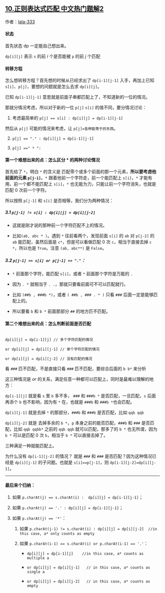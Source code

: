 ## [10.正则表达式匹配 中文热门题解2](https://leetcode.cn/problems/regular-expression-matching/solutions/100000/dong-tai-gui-hua-zen-yao-cong-0kai-shi-si-kao-da-b)

作者：[lala-333](https://leetcode.cn/u/lala-333)

#### 状态
首先状态 dp 一定能自己想出来。
`dp[i][j]` 表示 `s` 的前 $i$ 个是否能被 `p` 的前 $j$ 个匹配

#### 转移方程
怎么想转移方程？首先想的时候从已经求出了 `dp[i-1][j-1]` 入手，再加上已知 `s[i]`、`p[j]`，要想的问题就是怎么去求 `dp[i][j]`。

已知 `dp[i-1][j-1]` 意思就是前面子串都匹配上了，不知道新的一位的情况。
那就分情况考虑，所以对于新的一位 `p[j]` `s[i]` 的值不同，要分情况讨论：

1. 考虑最简单的 `p[j] == s[i] : dp[i][j] = dp[i-1][j-1]`


然后从 `p[j]` 可能的情况来考虑，让 `p[j]=各种能等于的东西`。

2. `p[j] == "." : dp[i][j] = dp[i-1][j-1]`

3. `p[j] ==" * ":`

#### 第一个难想出来的点：怎么区分 $*$ 的两种讨论情况
首先给了 `*`，明白 `*` 的含义是 匹配零个或多个前面的那一个元素，**所以要考虑他前面的元素 `p[j-1]`**。`*` 跟着他前一个字符走，前一个能匹配上 `s[i]`，`*` 才能有用，前一个都不能匹配上 `s[i]`，`*` 也无能为力，只能让前一个字符消失，也就是匹配 $0$ 次前一个字符。
所以按照 `p[j-1]` 和 `s[i]` 是否相等，我们分为两种情况：

##### 3.1 `p[j-1] != s[i] : dp[i][j] = dp[i][j-2]`

- 这就是刚才说的那种前一个字符匹配不上的情况。
- 比如`(ab, abc * )`。遇到 `*` 往前看两个，发现前面 `s[i]` 的 `ab` 对 `p[j-2]` 的 `ab` 能匹配，虽然后面是 `c*`，但是可以看做匹配 $0$ 次 `c`，相当于直接去掉 `c *`，所以也是 `True`。注意 `(ab, abc**)` 是 `False`。

##### 3.2 `p[j-1] == s[i] or p[j-1] == "."`：
- `*` 前面那个字符，能匹配 `s[i]`，或者 `*` 前面那个字符是万能的 `.`
- 因为 `. *` 就相当于 `. .`，那就只要看前面可不可以匹配就行。
- 比如 `(##b , ###b *)`，或者 `( ##b , ### . * )` 只看 `###` 后面一定是能够匹配上的。
- 所以要看 `b` 和 `b *` 前面那部分 `##` 的地方匹不匹配。

#### 第二个难想出来的点：怎么判断前面是否匹配

```text
dp[i][j] = dp[i-1][j] // 多个字符匹配的情况	
or dp[i][j] = dp[i][j-1] // 单个字符匹配的情况
or dp[i][j] = dp[i][j-2] // 没有匹配的情况	
```
	
看 `###` 匹不匹配，不是直接只看 `###` 匹不匹配，要综合后面的 `b b*` 来分析
这三种情况是 $or$ 的关系，满足任意一种都可以匹配上，同时是最难以理解的地方：

`dp[i-1][j]` 就是看 `s` 里 `b` 多不多， `###` 和 `###b *` 是否匹配，一旦匹配，`s` 后面再添个 `b` 也不影响，因为有 `*` 在，也就是 `###b` 和 `###b *`也会匹配。

`dp[i][j-1]` 就是去掉 `*` 的那部分，`###b` 和 `###b` 是否匹配，比如 `qqb qqb`
  
`dp[i][j-2]` 就是 去掉多余的 `b *`，`p` 本身之前的能否匹配，`###b` 和 `###` 是否匹配，比如 `qqb qqbb*` 之前的 `qqb qqb` 就可以匹配，那多了的 `b *` 也无所谓，因为 `b *` 可以是匹配 $0$ 次 `b`，相当于 `b *` 可以直接去掉了。

三种满足一种就能匹配上。

为什么没有 `dp[i-1][j-2]` 的情况？ 就是 `###` 和 `###` 是否匹配？因为这种情况已经是 `dp[i][j-1]` 的子问题。也就是 `s[i]==p[j-1]`，则 `dp[i-1][j-2]=dp[i][j-1]`。

----

#### 最后来个归纳：
1. 如果 `p.charAt(j) == s.charAt(i) :  dp[i][j] = dp[i-1][j-1]`；
2. 如果 `p.charAt(j) == '.' : dp[i][j] = dp[i-1][j-1]`；
3. 如果 `p.charAt(j) == '*'`：
   1. 如果 `p.charAt(j-1) != s.charAt(i) : dp[i][j] = dp[i][j-2]  //in this case, a* only counts as empty`
   2. 如果 `p.charAt(i-1) == s.charAt(i) or p.charAt(i-1) == '.'`：
      - `dp[i][j] = dp[i-1][j]    //in this case, a* counts as multiple a`
      - `or dp[i][j] = dp[i][j-1]   // in this case, a* counts as single a`
      - `or dp[i][j] = dp[i][j-2]   // in this case, a* counts as empty`